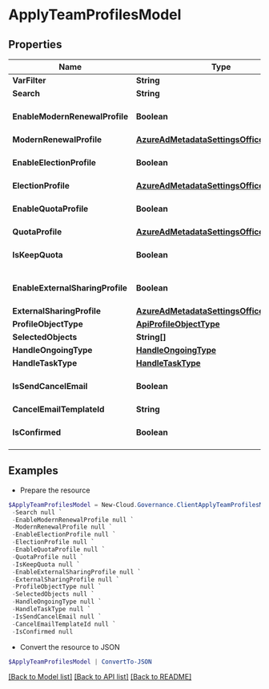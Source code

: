 # ApplyTeamProfilesModel
## Properties

Name | Type | Description | Notes
------------ | ------------- | ------------- | -------------
**VarFilter** | **String** |  | [optional] 
**Search** | **String** |  | [optional] 
**EnableModernRenewalProfile** | **Boolean** |  | [optional] [default to $false]
**ModernRenewalProfile** | [**AzureAdMetadataSettingsOffice365Tenant**](AzureAdMetadataSettingsOffice365Tenant.md) |  | [optional] 
**EnableElectionProfile** | **Boolean** |  | [optional] [default to $false]
**ElectionProfile** | [**AzureAdMetadataSettingsOffice365Tenant**](AzureAdMetadataSettingsOffice365Tenant.md) |  | [optional] 
**EnableQuotaProfile** | **Boolean** |  | [optional] [default to $false]
**QuotaProfile** | [**AzureAdMetadataSettingsOffice365Tenant**](AzureAdMetadataSettingsOffice365Tenant.md) |  | [optional] 
**IsKeepQuota** | **Boolean** |  | [optional] [default to $false]
**EnableExternalSharingProfile** | **Boolean** |  | [optional] [default to $false]
**ExternalSharingProfile** | [**AzureAdMetadataSettingsOffice365Tenant**](AzureAdMetadataSettingsOffice365Tenant.md) |  | [optional] 
**ProfileObjectType** | [**ApiProfileObjectType**](ApiProfileObjectType.md) |  | [optional] 
**SelectedObjects** | **String[]** |  | [optional] 
**HandleOngoingType** | [**HandleOngoingType**](HandleOngoingType.md) |  | [optional] 
**HandleTaskType** | [**HandleTaskType**](HandleTaskType.md) |  | [optional] 
**IsSendCancelEmail** | **Boolean** |  | [optional] [default to $false]
**CancelEmailTemplateId** | **String** |  | [optional] 
**IsConfirmed** | **Boolean** |  | [optional] [default to $false]

## Examples

- Prepare the resource
```powershell
$ApplyTeamProfilesModel = New-Cloud.Governance.ClientApplyTeamProfilesModel  -VarFilter null `
 -Search null `
 -EnableModernRenewalProfile null `
 -ModernRenewalProfile null `
 -EnableElectionProfile null `
 -ElectionProfile null `
 -EnableQuotaProfile null `
 -QuotaProfile null `
 -IsKeepQuota null `
 -EnableExternalSharingProfile null `
 -ExternalSharingProfile null `
 -ProfileObjectType null `
 -SelectedObjects null `
 -HandleOngoingType null `
 -HandleTaskType null `
 -IsSendCancelEmail null `
 -CancelEmailTemplateId null `
 -IsConfirmed null
```

- Convert the resource to JSON
```powershell
$ApplyTeamProfilesModel | ConvertTo-JSON
```

[[Back to Model list]](../README.md#documentation-for-models) [[Back to API list]](../README.md#documentation-for-api-endpoints) [[Back to README]](../README.md)

